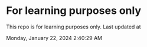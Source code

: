 # For learning purposes only
This repo is for learning purposes only.
Last updated at

Monday, January 22, 2024 2:40:29 AM

